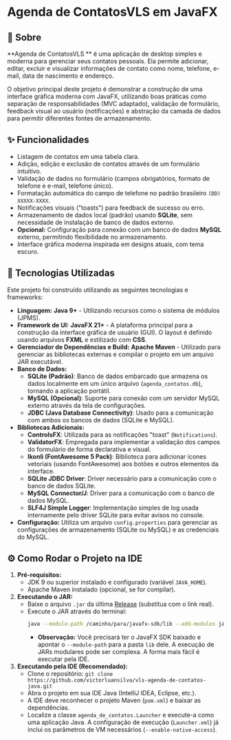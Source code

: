 # Agenda de ContatosVLS em JavaFX

## 📖 Sobre

**Agenda de ContatosVLS ** é uma aplicação de desktop simples e moderna para gerenciar seus contatos pessoais. Ela permite adicionar, editar, excluir e visualizar informações de contato como nome, telefone, e-mail, data de nascimento e endereço.

O objetivo principal deste projeto é demonstrar a construção de uma interface gráfica moderna com JavaFX, utilizando boas práticas como separação de responsabilidades (MVC adaptado), validação de formulário, feedback visual ao usuário (notificações) e abstração da camada de dados para permitir diferentes fontes de armazenamento.

## ✨ Funcionalidades

* Listagem de contatos em uma tabela clara.
* Adição, edição e exclusão de contatos através de um formulário intuitivo.
* Validação de dados no formulário (campos obrigatórios, formato de telefone e e-mail, telefone único).
* Formatação automática do campo de telefone no padrão brasileiro `(DD) XXXXX-XXXX`.
* Notificações visuais ("toasts") para feedback de sucesso ou erro.
* Armazenamento de dados local (padrão) usando **SQLite**, sem necessidade de instalação de banco de dados externo.
* **Opcional:** Configuração para conexão com um banco de dados **MySQL** externo, permitindo flexibilidade no armazenamento.
* Interface gráfica moderna inspirada em designs atuais, com tema escuro.

## 🚀 Tecnologias Utilizadas

Este projeto foi construído utilizando as seguintes tecnologias e frameworks:

* **Linguagem:** **Java 9+** - Utilizando recursos como o sistema de módulos (JPMS).
* **Framework de UI:** **JavaFX 21+** - A plataforma principal para a construção da interface gráfica de usuário (GUI). O layout é definido usando arquivos **FXML** e estilizado com **CSS**.
* **Gerenciador de Dependências e Build:** **Apache Maven** - Utilizado para gerenciar as bibliotecas externas e compilar o projeto em um arquivo JAR executável.
* **Banco de Dados:**
    * **SQLite (Padrão)**: Banco de dados embarcado que armazena os dados localmente em um único arquivo (`agenda_contatos.db`), tornando a aplicação portátil.
    * **MySQL (Opcional)**: Suporte para conexão com um servidor MySQL externo através da tela de configurações.
    * **JDBC (Java Database Connectivity)**: Usado para a comunicação com ambos os bancos de dados (SQLite e MySQL).
* **Bibliotecas Adicionais:**
    * **ControlsFX**: Utilizada para as notificações "toast" (`Notifications`).
    * **ValidatorFX**: Empregada para implementar a validação dos campos do formulário de forma declarativa e visual.
    * **Ikonli (FontAwesome 5 Pack)**: Biblioteca para adicionar ícones vetoriais (usando FontAwesome) aos botões e outros elementos da interface.
    * **SQLite JDBC Driver**: Driver necessário para a comunicação com o banco de dados SQLite.
    * **MySQL Connector/J**: Driver para a comunicação com o banco de dados MySQL.
    * **SLF4J Simple Logger**: Implementação simples de log usada internamente pelo driver SQLite para evitar avisos no console.
* **Configuração:** Utiliza um arquivo `config.properties` para gerenciar as configurações de armazenamento (SQLite ou MySQL) e as credenciais do MySQL.

## ⚙️ Como Rodar o Projeto na IDE

1.  **Pré-requisitos:**
    * JDK 9 ou superior instalado e configurado (variável `JAVA_HOME`).
    * Apache Maven instalado (opcional, se for compilar).
2.  **Executando o JAR:**
    * Baixe o arquivo `.jar` da última [Release](https://github.com/victorluansilva/vls-agenda-de-contatos-java) (substitua com o link real).
    * Execute o JAR através do terminal:
        ```bash
        java --module-path /caminho/para/javafx-sdk/lib --add-modules javafx.controls,javafx.fxml,org.controlsfx.controls,org.kordamp.ikonli.javafx,org.kordamp.ikonli.fontawesome5.pack,net.synedra.validatorfx -jar vls-agenda-de-contatos-1.0-SNAPSHOT.jar 
        ```
        * **Observação:** Você precisará ter o JavaFX SDK baixado e apontar o `--module-path` para a pasta `lib` dele. A execução de JARs modulares pode ser complexa. A forma mais fácil é executar pela IDE.
3.  **Executando pela IDE (Recomendado):**
    * Clone o repositório: `git clone https://github.com/victorluansilva/vls-agenda-de-contatos-java.git`
    * Abra o projeto em sua IDE Java (IntelliJ IDEA, Eclipse, etc.).
    * A IDE deve reconhecer o projeto Maven (`pom.xml`) e baixar as dependências.
    * Localize a classe `agenda_de_contatos.Launcher` e execute-a como uma aplicação Java. A configuração de execução (`Launcher.xml`) já inclui os parâmetros de VM necessários (`--enable-native-access`).
